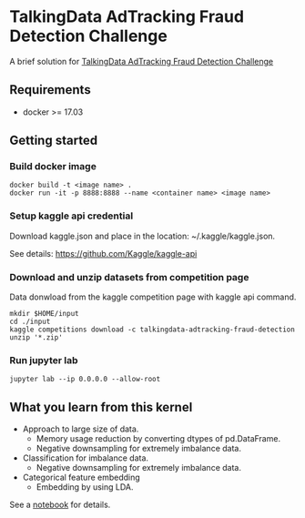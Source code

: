 # TalkingData AdTracking Fraud Detection Challenge
A brief solution for [TalkingData AdTracking Fraud Detection Challenge](https://www.kaggle.com/c/talkingdata-adtracking-fraud-detection)

## Requirements
- docker >= 17.03

## Getting started
### Build docker image 
```
docker build -t <image name> .
docker run -it -p 8888:8888 --name <container name> <image name>
```

### Setup kaggle api credential
Download kaggle.json and place in the location: ~/.kaggle/kaggle.json.

See details: https://github.com/Kaggle/kaggle-api


### Download and unzip datasets from competition page
Data donwload from the kaggle competition page with kaggle api command.
```
mkdir $HOME/input
cd ./input
kaggle competitions download -c talkingdata-adtracking-fraud-detection
unzip '*.zip'
```

### Run jupyter lab
```
jupyter lab --ip 0.0.0.0 --allow-root
```

## What you learn from this kernel
- Approach to large size of data.
  - Memory usage reduction by converting dtypes of pd.DataFrame.
  - Negative downsampling for extremely imbalance data.
- Classification for imbalance data.
  - Negative downsampling for extremely imbalance data.
- Categorical feature embedding
  - Embedding by using LDA.

See a [notebook](https://github.com/tkazusa/TalkingDataAdTrackingFraudDetectionChallenge/blob/master/notebooks/kernel.ipynb) for details.
